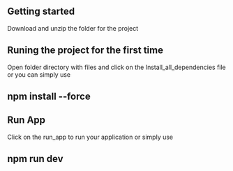 ## Getting started
Download and unzip the folder for the project

## Runing the project for the first time
Open folder directory with files and click on the Install_all_dependencies file or you can simply use
## npm install --force 

## Run App
Click on the run_app to run your application or simply use 
## npm run dev